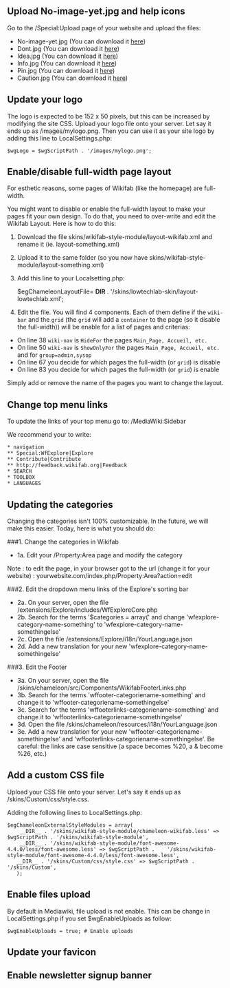 ## Upload No-image-yet.jpg and help icons

Go to the /Special:Upload page of your website and upload the files:

* No-image-yet.jpg (You can download it <a href="http://files.wikifab.org/8/89/No-image-yet.jpg">here</a>)
* Dont.jpg (You can download it <a href="http://files.wikifab.org/6/6b/Dont-icon.jpg">here</a>)
* Idea.jpg (You can download it <a href="http://files.wikifab.org/3/37/Icon-idea.jpg">here</a>)
* Info.jpg (You can download it <a href="http://files.wikifab.org/9/9e/Info-icon.jpg">here</a>)
* Pin.jpg (You can download it <a href="http://files.wikifab.org/0/0c/Pin-icon.jpg">here</a>)
* Caution.jpg (You can download it <a href="http://files.wikifab.org/5/53/Caution-icon.jpg">here</a>)

## Update your logo

The logo is expected to be 152 x 50 pixels, but this can be increased by modifying the site CSS. Upload your logo file onto your server. Let say it ends up as /images/mylogo.png. Then you can use it as your site logo by adding this line to LocalSettings.php:

	$wgLogo = $wgScriptPath . '/images/mylogo.png';

## Enable/disable full-width page layout

For esthetic reasons, some pages of Wikifab (like the homepage) are full-width.

You might want to disable or enable the full-width layout to make your pages fit your own design. To do that, you need to over-write and edit the Wikifab Layout. Here is how to do this:

1. Download the file skins/wikifab-style-module/layout-wikifab.xml and rename it (ie. layout-something.xml)

2. Upload it to the same folder (so you now have skins/wikifab-style-module/layout-something.xml)

3. Add this line to your Localsetting.php:

	$egChameleonLayoutFile= __DIR__ . '/skins/lowtechlab-skin/layout-lowtechlab.xml';

4. Edit the file. You  will find 4 components. Each of them define if the `wiki-bar` and the `grid` (the `grid` will add a `container` to the page (so it disable the full-width)) will be enable for a list of pages and criterias:
  - On line 38 `wiki-nav` is `HideFor` the pages `Main_Page, Accueil, etc.`
  - On line 50 `wiki-nav` is `ShowOnlyFor` the pages `Main_Page, Accueil, etc.` and for `group=admin,sysop`
  - On line 67 you decide for which pages the full-width (or `grid`) is disable
  - On line 83 you decide for which pages the full-width (or `grid`) is enable

Simply add or remove the name of the pages you want to change the layout.

## Change top menu links

To update the links of your top menu go to: /MediaWiki:Sidebar

We recommend your to write:

	* navigation
	** Special:WfExplore|Explore
	** Contribute|Contribute
	** http://feedback.wikifab.org|Feedback
	* SEARCH
	* TOOLBOX
	* LANGUAGES

## Updating the categories

Changing the categories isn't 100% customizable. In the future, we will make this easier. Today, here is what you should do:

###1. Change the categories in Wikifab
* 1a. Edit your /Property:Area page and modify the category

Note : to edit the page, in your browser got to the url (change it for your website) :  yourwebsite.com/index.php/Property:Area?action=edit 

###2. Edit the dropdown menu links of the Explore's sorting bar
* 2a. On your server, open the file /extensions/Explore/includes/WfExploreCore.php
* 2b. Search for the terms '$categories = array(' and change 'wfexplore-category-name-something' to 'wfexplore-category-name-somethingelse'
* 2c. Open the file /extensions/Explore/i18n/YourLanguage.json
* 2d. Add a new translation for your new 'wfexplore-category-name-somethingelse' 

###3. Edit the Footer

* 3a. On your server, open the file /skins/chameleon/src/Components/WikifabFooterLinks.php
* 3b. Search for the terms 'wffooter-categoriename-something' and change it to 'wffooter-categoriename-somethingelse'
* 3c. Search for the terms 'wffooterlinks-categoriename-something' and change it to 'wffooterlinks-categoriename-somethingelse'
* 3d. Open the file /skins/chameleon/resources/i18n/YourLanguage.json
* 3e. Add a new translation for your new 'wffooter-categoriename-somethingelse' and 'wffooterlinks-categoriename-somethingelse'. Be careful: the links are case sensitive (a space becomes %20, a & become %26, etc.)

## Add a custom CSS file

Upload your CSS file onto your server. Let's say it ends up as /skins/Custom/css/style.css.

Adding the following lines to LocalSettings.php:

	$egChameleonExternalStyleModules = array(
		__DIR__ . '/skins/wikifab-style-module/chameleon-wikifab.less' => $wgScriptPath . '/skins/wikifab-style-module',
		__DIR__ . '/skins/wikifab-style-module/font-awesome-4.4.0/less/font-awesome.less' => $wgScriptPath . 	'/skins/wikifab-style-module/font-awesome-4.4.0/less/font-awesome.less',
 	   __DIR__ . '/skins/Custom/css/style.css' => $wgScriptPath . '/skins/Custom',
	   );

## Enable files upload

By default in Mediawiki, file upload is not enable. This can be change in LocalSettings.php if you set $wgEnableUploads as follow:

	$wgEnableUploads = true; # Enable uploads

## Update your favicon


## Enable newsletter signup banner

